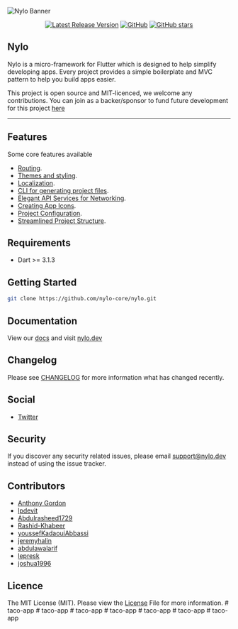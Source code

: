 ![Nylo Banner](https://nylo.dev/images/nylo_logo_header.png)

<p align="center">
  <a href="https://github.com/nylo-core/nylo/releases"><img src="https://img.shields.io/github/v/release/nylo-core/nylo?style=plastic" alt="Latest Release Version"></a>
  <a href="https://github.com/nylo-core/nylo/blob/master/LICENSE"><img alt="GitHub" src="https://img.shields.io/github/license/nylo-core/nylo?style=plastic"></a>
  <a href="#"><img alt="GitHub stars" src="https://img.shields.io/github/stars/nylo-core/nylo?style=plastic"></a>
</p>

## Nylo

Nylo is a micro-framework for Flutter which is designed to help simplify developing apps. Every project provides a simple boilerplate and MVC pattern to help you build apps easier. 

This project is open source and MIT-licenced, we welcome any contributions. You can join as a backer/sponsor to fund future development for this project [here](https://nylo.dev)

---

## Features
Some core features available
* [Routing](https://nylo.dev/docs/5.20.0/router).
* [Themes and styling](https://nylo.dev/docs/5.20.0/themes-and-styling).
* [Localization](https://nylo.dev/docs/5.20.0/localization).
* [CLI for generating project files](https://nylo.dev/docs/5.20.0/metro).
* [Elegant API Services for Networking](https://nylo.dev/docs/5.20.0/networking).
* [Creating App Icons](https://nylo.dev/docs/5.20.0/app-icons).
* [Project Configuration](https://nylo.dev/docs/5.20.0/configuration).
* [Streamlined Project Structure](https://nylo.dev/docs/5.20.0/directory-structure).

## Requirements
* Dart >= 3.1.3

## Getting Started

``` bash
git clone https://github.com/nylo-core/nylo.git
```

## Documentation
View our [docs](https://nylo.dev/docs) and visit [nylo.dev](https://nylo.dev)

## Changelog
Please see [CHANGELOG](https://github.com/nylo-core/framework/blob/5.x/CHANGELOG.md) for more information what has changed recently.

## Social
* [Twitter](https://twitter.com/nylo_dev)

## Security
If you discover any security related issues, please email support@nylo.dev instead of using the issue tracker.

## Contributors
* [Anthony Gordon](https://github.com/agordn52)
* [lpdevit](https://github.com/lpdevit)
* [Abdulrasheed1729](https://github.com/Abdulrasheed1729)
* [Rashid-Khabeer](https://github.com/Rashid-Khabeer)
* [youssefKadaouiAbbassi](https://github.com/youssefKadaouiAbbassi)
* [jeremyhalin](https://github.com/jeremyhalin)
* [abdulawalarif](https://github.com/abdulawalarif)
* [lepresk](https://github.com/lepresk)
* [joshua1996](https://github.com/joshua1996)

## Licence

The MIT License (MIT). Please view the [License](https://github.com/nylo-core/nylo/blob/master/licence) File for more information.
#   t a c o - a p p  
 #   t a c o - a p p  
 #   t a c o - a p p  
 #   t a c o - a p p  
 #   t a c o - a p p  
 #   t a c o - a p p  
 #   t a c o - a p p  
 